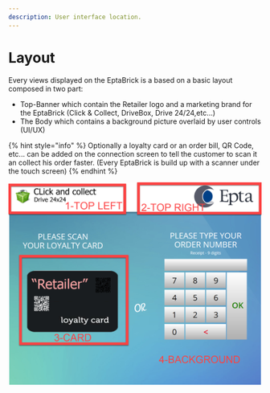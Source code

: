 ```yaml
---
description: User interface location.
---
```


# Layout

Every views displayed on the EptaBrick is a based on a basic layout composed in two part:

* Top-Banner which contain the Retailer logo and a marketing brand for the EptaBrick \(Click & Collect, DriveBox, Drive 24/24,etc...\)
* The Body which contains a background picture overlaid by user controls \(UI/UX\)

{% hint style="info" %}
Optionally a loyalty card or an order bill, QR Code, etc... can be added on the connection screen to tell the customer to scan it an collect his order faster. \(Every EptaBrick is build up with a scanner under the touch screen\)
{% endhint %}

![](../.gitbook/assets/connection_page_sections.png)

